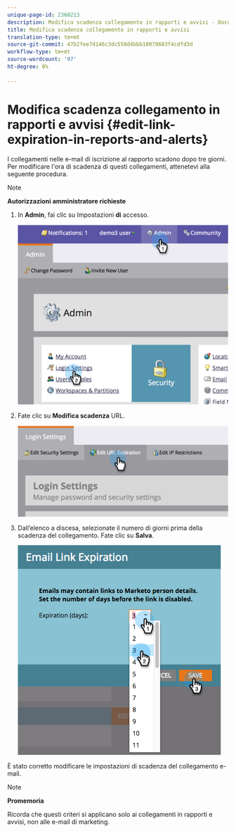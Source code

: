 ```yaml
---
unique-page-id: 2360213
description: Modifica scadenza collegamento in rapporti e avvisi - Documenti Marketo - Documentazione prodotto
title: Modifica scadenza collegamento in rapporti e avvisi
translation-type: tm+mt
source-git-commit: 47b2fee7d146c3dc558d4bbb10070683f4cdfd3d
workflow-type: tm+mt
source-wordcount: '97'
ht-degree: 0%

---
```



# Modifica scadenza collegamento in rapporti e avvisi {#edit-link-expiration-in-reports-and-alerts}

I collegamenti nelle e-mail di iscrizione al rapporto scadono dopo tre giorni. Per modificare l&#39;ora di scadenza di questi collegamenti, attenetevi alla seguente procedura.

>[!NOTE]
>
>**Autorizzazioni amministratore richieste**

1. In **Admin**, fai clic su Impostazioni **di** accesso.

   ![](assets/image2014-9-24-11-3a33-3a31.png)

1. Fate clic su **Modifica scadenza** URL.

   ![](assets/image2014-9-24-11-3a33-3a43.png)

1. Dall’elenco a discesa, selezionate il numero di giorni prima della scadenza del collegamento. Fate clic su **Salva**.

   ![](assets/emaillinkexpiration.png)

È stato corretto modificare le impostazioni di scadenza del collegamento e-mail.

>[!NOTE]
>
>**Promemoria**
>
>Ricorda che questi criteri si applicano solo ai collegamenti in rapporti e avvisi, non alle e-mail di marketing.


